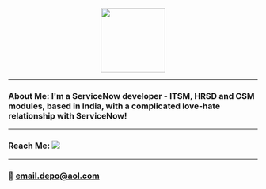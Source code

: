 <div id="headerBanner" align="center"> 
  <img src="https://media.giphy.com/media/26tn33aiTi1jkl6H6/giphy.gif?cid=790b761157y00cqhiw46lvb9an3joma3lmtzutdtqnl9tmmr&ep=v1_gifs_search&rid=giphy.gif&ct=g" height="130px"/>
</div>

---
### About Me: I'm a ServiceNow developer - ITSM, HRSD and CSM modules, based in India, with a complicated love-hate relationship with ServiceNow! 
---
### Reach Me: <a href="https://www.linkedin.com/in/vinfredrick"> <img src = "https://img.shields.io/badge/LinkedIn-blue?logo=linkedin&logoColor=white&style=for-the-badge"/></a>    
---
### :email: email.depo@aol.com 


<!---
v-pauly-fredrick/v-pauly-fredrick is a ✨ special ✨ repository because its `README.md` (this file) appears on your GitHub profile.
You can click the Preview link to take a look at your changes.
--->
